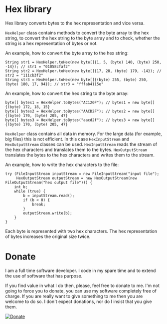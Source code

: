Hex library
===========
Hex library converts bytes to the hex representation and vice versa.

`HexHelper` class contains methods to convert the byte array to the hex string, to convert the hex string to the byte array and to check, whether the string is a hex representation of bytes or not.

An example, how to convert the byte array to the hex string:
```
String str1 = HexHelper.toHex(new byte[]{1, 5, (byte) 140, (byte) 250, -14}); // str1 = "01058cfaf2"
String str2 = HexHelper.toHex(new byte[]{17, 28, (byte) 179, -14}); // str2 = "111cb3f2"
String str3 = HexHelper.toHex(new byte[]{(byte) 255, (byte) 250, (byte) 180, 17, 94}); // str3 = "fffab4115e"
```

An example, how to convert the hex string to the byte array:
```
byte[] bytes1 = HexHelper.toBytes("AC120F"); // bytes1 = new byte[]{(byte) 172, 18, 15}
byte[] bytes2 = HexHelper.toBytes("AACD2F"); // bytes2 = new byte[]{(byte) 170, (byte) 205, 47}
byte[] bytes3 = HexHelper.toBytes("aacd2f"); // bytes3 = new byte[]{(byte) 170, (byte) 205, 47}
```

`HexHelper` class contains all data in memory.
For the large data (for example, big files) this is not efficient.
In this case `HexInputStream` and `HexOutputStream` classes can be used.
`HexInputStream` reads the stream of the hex characters and translates them to the bytes.
`HexOutputStream` translates the bytes to the hex characters and writes them to the stream.

An example, how to write the hex characters to the file:
```
try (FileInputStream inputStream = new FileInputStream("input file");
     HexOutputStream outputStream = new HexOutputStream(new FileOutputStream("hex output file"))) {
    int b;
    while (true) {
        b = inputStream.read();
        if (b < 0) {
            break;
        }
        outputStream.write(b);
    }
}
```

Each byte is represented with two hex characters.
The hex representation of bytes increases the original size twice.

Donate
======
I am a full time software developer.
I code in my spare time and to extend the use of software that has purpose.

If you find value in what I do then, please, feel free to donate to me.
I'm not going to force you to donate, you can use my software completely free of charge.
If you are really want to give something to me then you are welcome to do so.
I don't expect donations, nor do I insist that you give them.

[![Donate](https://img.shields.io/badge/Donate-PayPal-green.svg)](https://www.paypal.me/dshapovalov)
